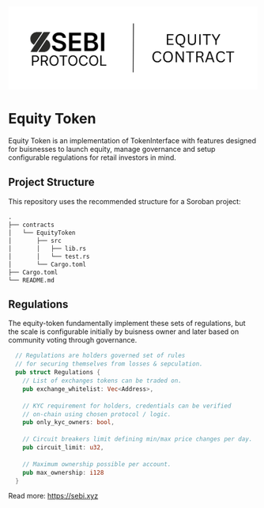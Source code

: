 ![Equity Banner](/images/equity.png)

# Equity Token

Equity Token is an implementation of TokenInterface with features designed for buisnesses to launch equity, manage governance and setup configurable regulations for retail investors in mind.

## Project Structure

This repository uses the recommended structure for a Soroban project:
```text
.
├── contracts
│   └── EquityToken
│       ├── src
│       │   ├── lib.rs
│       │   └── test.rs
│       └── Cargo.toml
├── Cargo.toml
└── README.md
```

## Regulations 

The equity-token fundamentally implement these sets of regulations, but the scale is configurable initially by buisness owner and later based on community voting through governance.

```rust
  // Regulations are holders governed set of rules
  // for securing themselves from losses & sepculation.
  pub struct Regulations {
    // List of exchanges tokens can be traded on.
    pub exchange_whitelist: Vec<Address>,

    // KYC requirement for holders, credentials can be verified
    // on-chain using chosen protocol / logic.
    pub only_kyc_owners: bool,

    // Circuit breakers limit defining min/max price changes per day.
    pub circuit_limit: u32,

    // Maximum ownership possible per account.
    pub max_ownership: i128
  }
```

Read more: https://sebi.xyz 
